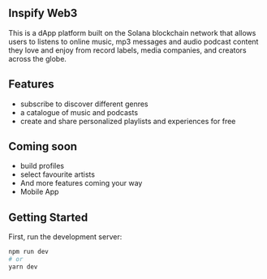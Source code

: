 ## Inspify Web3

This is a dApp platform built on the Solana blockchain network that allows users to listens to online music, mp3 messages and audio podcast content they love and enjoy from record labels, media companies, and creators across the globe.


## Features

- subscribe to discover different genres 
- a catalogue of music and podcasts
- create and share personalized playlists and experiences for free

## Coming soon

- build profiles
- select favourite artists
- And more features coming your way
- Mobile App


## Getting Started

First, run the development server:

```bash
npm run dev
# or
yarn dev
```
